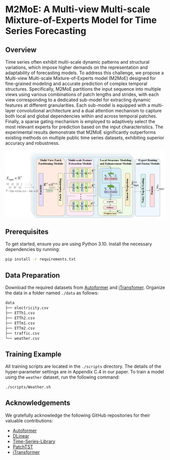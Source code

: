 # M2MoE: A Multi-view Multi-scale Mixture-of-Experts Model for Time Series Forecasting



## Overview
Time series often exhibit multi-scale dynamic patterns and structural variations, which impose higher demands on the representation and adaptability of forecasting models. To address this challenge, we propose a Multi-view Multi-scale Mixture-of-Experts model (M2MoE) designed for fine-grained modeling and accurate prediction of complex temporal structures. Specifically, M2MoE partitions the input sequence into multiple views using various combinations of patch lengths and strides, with each view corresponding to a dedicated sub-model for extracting dynamic features at different granularities. Each sub-model is equipped with a multi-layer convolutional architecture and a dual attention mechanism to capture both local and global dependencies within and across temporal patches. Finally, a sparse gating mechanism is employed to adaptively select the most relevant experts for prediction based on the input characteristics. The experimental results demonstrate that M2MoE significantly outperforms existing methods on multiple public time series datasets, exhibiting superior accuracy and robustness.

<p align="center">
    <img src="assest/model.png" width="800">
</p>

## Prerequisites
To get started, ensure you are using Python 3.10. Install the necessary dependencies by running:

```bash
pip install -r requirements.txt
```

## Data Preparation
Download the required datasets from [Autoformer](https://github.com/thuml/Autoformer) and [iTransfomer](https://github.com/thuml/iTransformer). Organize the data in a folder named `./data` as follows:

```
data
├── electricity.csv
├── ETTh1.csv
├── ETTh2.csv
├── ETTm1.csv
├── ETTm2.csv
├── traffic.csv
└── weather.csv
```

## Training Example
All training scripts are located in the `./scripts` directory. The details of the hyper-parameter settings are in Appendix C.4 in our paper. To train a model using the `weather` dataset, run the following command:

```bash
./scripts/Weather.sh
```


## Acknowledgements
We gratefully acknowledge the following GitHub repositories for their valuable contributions:

- [Autoformer](https://github.com/thuml/Autoformer)
- [DLinear](https://github.com/cure-lab/LTSF-Linear)
- [Time-Series-Library](https://github.com/thuml/Time-Series-Library)
- [PatchTST](https://github.com/yuqinie98/PatchTST)
- [iTransformer](https://github.com/thuml/iTransformer)


